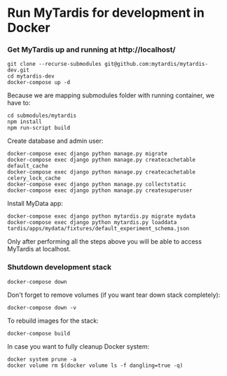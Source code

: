 # Run MyTardis for development in Docker

### Get MyTardis up and running at http://localhost/
```
git clone --recurse-submodules git@github.com:mytardis/mytardis-dev.git
cd mytardis-dev
docker-compose up -d
```

Because we are mapping submodules folder with running container, we have to:
```
cd submodules/mytardis
npm install
npm run-script build
```

Create database and admin user:
```
docker-compose exec django python manage.py migrate
docker-compose exec django python manage.py createcachetable default_cache
docker-compose exec django python manage.py createcachetable celery_lock_cache
docker-compose exec django python manage.py collectstatic
docker-compose exec django python manage.py createsuperuser
```

Install MyData app:
```
docker-compose exec django python mytardis.py migrate mydata
docker-compose exec django python mytardis.py loaddata tardis/apps/mydata/fixtures/default_experiment_schema.json
```

Only after performing all the steps above you will be able to access MyTardis at localhost.

### Shutdown development stack
```
docker-compose down
```

Don't forget to remove volumes (if you want tear down stack completely):
```
docker-compose down -v
```

To rebuild images for the stack:
```
docker-compose build
```

In case you want to fully cleanup Docker system:
```
docker system prune -a
docker volume rm $(docker volume ls -f dangling=true -q)
```
